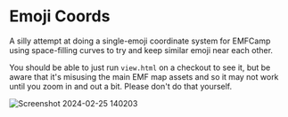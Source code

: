 # Emoji Coords

A silly attempt at doing a single-emoji coordinate system for EMFCamp using space-filling curves to try and keep similar emoji near each other.

You should be able to just run `view.html` on a checkout to see it, but
be aware that it's misusing the main EMF map assets and so it may not work
until you zoom in and out a bit. Please don't do that yourself.

![Screenshot 2024-02-25 140203](https://github.com/andrewgodwin/emoji-coords/assets/36182/38314b1f-b24a-41ea-b57c-440ea6622571)
